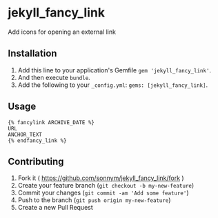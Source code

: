 # jekyll_fancy_link

Add icons for opening an external link

## Installation

1.  Add this line to your application's Gemfile `gem 'jekyll_fancy_link'`.
2.  And then execute `bundle`.
3.  Add the following to your `_config.yml`: `gems: [jekyll_fancy_link]`.

## Usage

```
{% fancylink ARCHIVE_DATE %}
URL
ANCHOR_TEXT
{% endfancy_link %}
```

## Contributing

1. Fork it ( https://github.com/sonnym/jekyll_fancy_link/fork )
2. Create your feature branch (`git checkout -b my-new-feature`)
3. Commit your changes (`git commit -am 'Add some feature'`)
4. Push to the branch (`git push origin my-new-feature`)
5. Create a new Pull Request

